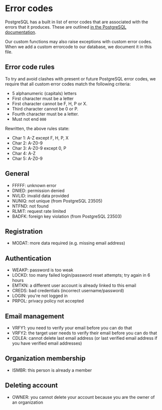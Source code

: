 # Error codes

PostgreSQL has a built in list of error codes that are associated with the
errors that it produces. These are outlined
[in the PostgreSQL documentation](https://www.postgresql.org/docs/current/errcodes-appendix.html).

Our custom functions may also raise exceptions with custom error codes. When we
add a custom errorcode to our database, we document it in this file.

## Error code rules

To try and avoid clashes with present or future PostgreSQL error codes, we
require that all custom error codes match the following criteria:

- 5 alphanumeric (capitals) letters
- First character must be a letter
- First character cannot be F, H, P or X.
- Third character cannot be 0 or P.
- Fourth character must be a letter.
- Must not end `000`

Rewritten, the above rules state:

- Char 1: A-Z except F, H, P, X
- Char 2: A-Z0-9
- Char 3: A-Z0-9 except 0, P
- Char 4: A-Z
- Char 5: A-Z0-9

## General

- FFFFF: unknown error
- DNIED: permission denied
- NVLID: invalid data provided
- NUNIQ: not unique (from PostgreSQL 23505)
- NTFND: not found
- RLMIT: request rate limited
- BADFK: foreign key violation (from PostgreSQL 23503)

## Registration

- MODAT: more data required (e.g. missing email address)

## Authentication

- WEAKP: password is too weak
- LOCKD: too many failed login/password reset attempts; try again in 6 hours
- EMTKN: a different user account is already linked to this email
- CREDS: bad credentials (incorrect username/password)
- LOGIN: you're not logged in
- PRPOL: privacy policy not accepted

## Email management

- VRFY1: you need to verify your email before you can do that
- VRFY2: the target user needs to verify their email before you can do that
- CDLEA: cannot delete last email address (or last verified email address if you
  have verified email addresses)

## Organization membership

- ISMBR: this person is already a member

## Deleting account

- OWNER: you cannot delete your account because you are the owner of an
  organization
